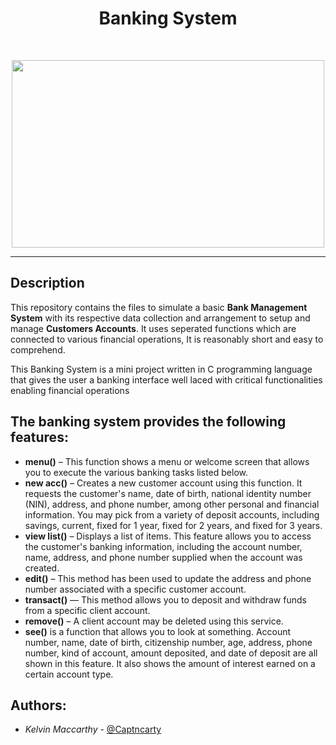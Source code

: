 <h1 align ="center">Banking System</h1><br>
<p align ="center">
    <img width="500" height="300" src="https://www.fintechnews.org/wp-content/uploads/2019/08/Are-the-new-digital-banks-actually-disrupting-anything-696x464.jpeg">
</p>

------------



## Description

This repository contains the files to simulate a basic **Bank Management System** with its respective data collection and arrangement to setup and manage **Customers Accounts**. It uses seperated functions which are connected to various financial operations, It is reasonably short and easy to comprehend.

This Banking System is a mini project written in C programming language that gives the user a banking interface well laced with critical functionalities enabling financial operations

## The banking system provides the following features:

* **menu()** – This function shows a menu or welcome screen that allows you to execute the various banking tasks listed below.
* **new acc()** – Creates a new customer account using this function. It requests the customer's name, date of birth, national identity number (NIN), address, and phone number, among other personal and financial information. You may pick from a variety of deposit accounts, including savings, current, fixed for 1 year, fixed for 2 years, and fixed for 3 years.
* **view list()** – Displays a list of items. This feature allows you to access the customer's banking information, including the account number, name, address, and phone number supplied when the account was created.
* **edit()** – This method has been used to update the address and phone number associated with a specific customer account.
* **transact()** — This method allows you to deposit and withdraw funds from a specific client account.
* **remove()** – A client account may be deleted using this service.
* **see()** is a function that allows you to look at something. Account number, name, date of birth, citizenship number, age, address, phone number, kind of account, amount deposited, and date of deposit are all shown in this feature. It also shows the amount of interest earned on a certain account type.

## Authors:

- *Kelvin Maccarthy* - [@Captncarty](https://github.com/Captncarty)
